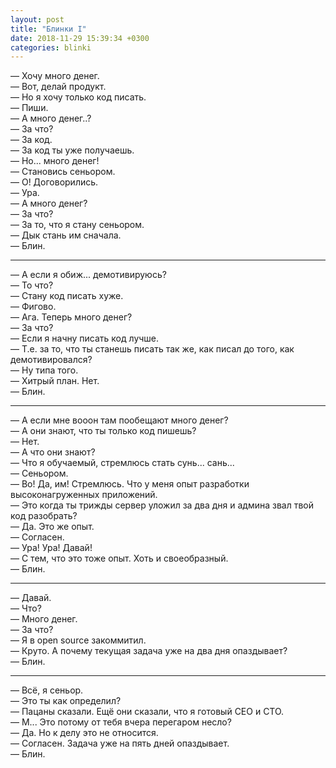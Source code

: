 ```yaml
---
layout: post
title: "Блинки I"
date: 2018-11-29 15:39:34 +0300
categories: blinki
---
```

— Хочу много денег.  
— Вот, делай продукт.  
— Но я хочу только код писать.  
— Пиши.  
— А много денег..?  
— За что?  
— За код.  
— За код ты уже получаешь.  
— Но... много денег!  
— Становись сеньором.  
— О! Договорились.  
— Ура.  
— А много денег?  
— За что?  
— За то, что я стану сеньором.  
— Дык стань им сначала.  
— Блин.

---

— А если я обиж... демотивируюсь?  
— То что?  
— Стану код писать хуже.  
— Фигово.  
— Ага. Теперь много денег?  
— За что?  
— Если я начну писать код лучше.  
— Т.е. за то, что ты станешь писать так же, как писал до того, как демотивировался?  
— Ну типа того.  
— Хитрый план. Нет.  
— Блин.

---

— А если мне вооон там пообещают много денег?  
— А они знают, что ты только код пишешь?  
— Нет.  
— А что они знают?  
— Что я обучаемый, стремлюсь стать сунь... сань...  
— Сеньором.  
— Во! Да, им! Стремлюсь. Что у меня опыт разработки высоконагруженных приложений.  
— Это когда ты трижды сервер уложил за два дня и админа звал твой код разобрать?  
— Да. Это же опыт.  
— Согласен.  
— Ура! Ура! Давай!  
— С тем, что это тоже опыт. Хоть и своеобразный.  
— Блин.

---

— Давай.  
— Что?  
— Много денег.  
— За что?  
— Я в open source закоммитил.  
— Круто. А почему текущая задача уже на два дня опаздывает?  
— Блин.

---

— Всё, я сеньор.  
— Это ты как определил?  
— Пацаны сказали. Ещё они сказали, что я готовый CEO и CTO.  
— М... Это потому от тебя вчера перегаром несло?  
— Да. Но к делу это не относится.  
— Согласен. Задача уже на пять дней опаздывает.  
— Блин.
